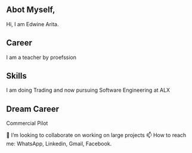 ## Abot Myself,
Hi, I am Edwine Arita.

## Career
I am a teacher by proefssion

## Skills
I am doing Trading and now pursuing Software Engineering at ALX

## Dream Career
Commercial Pilot

💞️ I’m looking to collaborate on working on large projects 
📫 How to reach me: WhatsApp, Linkedin, Gmail, Facebook.

